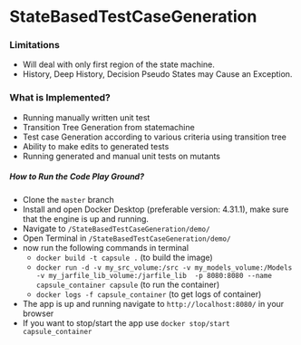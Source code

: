 # StateBasedTestCaseGeneration #


### Limitations ###

* Will deal with only first region of the state machine.
* History, Deep History, Decision Pseudo States may Cause an Exception.

### What is Implemented? ###
* Running manually written unit test
* Transition Tree Generation from statemachine
* Test case Generation according to various criteria using transition tree
* Ability to make edits to generated tests
* Running generated and manual unit tests on mutants

##### How to Run the Code Play Ground? #####
* Clone the `master` branch
* Install and open Docker Desktop (preferable version: 4.31.1), make sure that the engine is up and running.
* Navigate to `/StateBasedTestCaseGeneration/demo/`
* Open Terminal in `/StateBasedTestCaseGeneration/demo/`
* now run the following commands in terminal
  * `docker build -t capsule .` (to build the image)
  * `docker run -d -v my_src_volume:/src -v my_models_volume:/Models -v my_jarfile_lib_volume:/jarfile_lib  -p 8080:8080 --name capsule_container capsule` (to run the container)
  * `docker logs -f capsule_container` (to get logs of container)
* The app is up and running navigate to `http://localhost:8080/` in your browser
* If you want to stop/start the app use `docker stop/start capsule_container`








